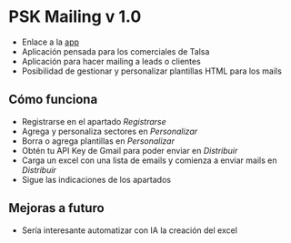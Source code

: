 # PSK Mailing v 1.0
- Enlace a la [app](https://https://talsa-mailing.streamlit.app/)
- Aplicación pensada para los comerciales de Talsa
- Aplicación para hacer mailing a leads o clientes
- Posibilidad de gestionar y personalizar plantillas HTML para los mails


## Cómo funciona
- Registrarse en el apartado *Registrarse*
- Agrega y personaliza sectores en *Personalizar*
- Borra o agrega plantillas en *Personalizar*
- Obtén tu API Key de Gmail para poder enviar en *Distribuir*
- Carga un excel con una lista de emails y comienza a enviar mails en *Distribuir*
- Sigue las indicaciones de los apartados

## Mejoras a futuro
- Sería interesante automatizar con IA la creación del excel




